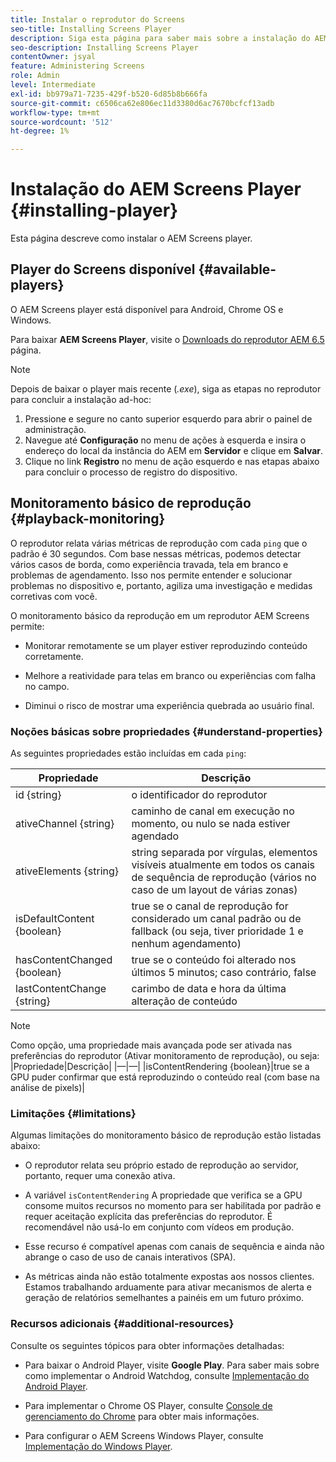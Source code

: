 ```yaml
---
title: Instalar o reprodutor do Screens
seo-title: Installing Screens Player
description: Siga esta página para saber mais sobre a instalação do AEM Screens Player disponível.
seo-description: Installing Screens Player
contentOwner: jsyal
feature: Administering Screens
role: Admin
level: Intermediate
exl-id: bb979a71-7235-429f-b520-6d85b8b666fa
source-git-commit: c6506ca62e806ec11d3380d6ac7670bcfcf13adb
workflow-type: tm+mt
source-wordcount: '512'
ht-degree: 1%

---
```


# Instalação do AEM Screens Player {#installing-player}

Esta página descreve como instalar o AEM Screens player.

## Player do Screens disponível {#available-players}

O AEM Screens player está disponível para Android, Chrome OS e Windows.

Para baixar **AEM Screens Player**, visite o [Downloads do reprodutor AEM 6.5](https://download.macromedia.com/screens/) página.

>[!NOTE]
>
>Depois de baixar o player mais recente (*.exe*), siga as etapas no reprodutor para concluir a instalação ad-hoc:
>
>1. Pressione e segure no canto superior esquerdo para abrir o painel de administração.
>1. Navegue até **Configuração** no menu de ações à esquerda e insira o endereço do local da instância do AEM em **Servidor** e clique em **Salvar**.
>1. Clique no link **Registro** no menu de ação esquerdo e nas etapas abaixo para concluir o processo de registro do dispositivo.


## Monitoramento básico de reprodução {#playback-monitoring}

O reprodutor relata várias métricas de reprodução com cada `ping` que o padrão é 30 segundos. Com base nessas métricas, podemos detectar vários casos de borda, como experiência travada, tela em branco e problemas de agendamento. Isso nos permite entender e solucionar problemas no dispositivo e, portanto, agiliza uma investigação e medidas corretivas com você.

O monitoramento básico da reprodução em um reprodutor AEM Screens permite:

* Monitorar remotamente se um player estiver reproduzindo conteúdo corretamente.

* Melhore a reatividade para telas em branco ou experiências com falha no campo.

* Diminui o risco de mostrar uma experiência quebrada ao usuário final.

### Noções básicas sobre propriedades {#understand-properties}

As seguintes propriedades estão incluídas em cada `ping`:

| Propriedade | Descrição |
|---|---|
| id {string} | o identificador do reprodutor |
| ativeChannel {string} | caminho de canal em execução no momento, ou nulo se nada estiver agendado |
| ativeElements {string} | string separada por vírgulas, elementos visíveis atualmente em todos os canais de sequência de reprodução (vários no caso de um layout de várias zonas) |
| isDefaultContent {boolean} | true se o canal de reprodução for considerado um canal padrão ou de fallback (ou seja, tiver prioridade 1 e nenhum agendamento) |
| hasContentChanged {boolean} | true se o conteúdo foi alterado nos últimos 5 minutos; caso contrário, false |
| lastContentChange {string} | carimbo de data e hora da última alteração de conteúdo |

>[!NOTE]
>Como opção, uma propriedade mais avançada pode ser ativada nas preferências do reprodutor (Ativar monitoramento de reprodução), ou seja:
>|Propriedade|Descrição|
>|—|—|
>|isContentRendering {boolean}|true se a GPU puder confirmar que está reproduzindo o conteúdo real (com base na análise de pixels)|

### Limitações {#limitations}

Algumas limitações do monitoramento básico de reprodução estão listadas abaixo:

* O reprodutor relata seu próprio estado de reprodução ao servidor, portanto, requer uma conexão ativa.

* A variável `isContentRendering` A propriedade que verifica se a GPU consome muitos recursos no momento para ser habilitada por padrão e requer aceitação explícita das preferências do reprodutor. É recomendável não usá-lo em conjunto com vídeos em produção.

* Esse recurso é compatível apenas com canais de sequência e ainda não abrange o caso de uso de canais interativos (SPA).

* As métricas ainda não estão totalmente expostas aos nossos clientes. Estamos trabalhando arduamente para ativar mecanismos de alerta e geração de relatórios semelhantes a painéis em um futuro próximo.

### Recursos adicionais {#additional-resources}

Consulte os seguintes tópicos para obter informações detalhadas:

* Para baixar o Android Player, visite **Google Play**. Para saber mais sobre como implementar o Android Watchdog, consulte [Implementação do Android Player](implementing-android-player.md).

* Para implementar o Chrome OS Player, consulte [Console de gerenciamento do Chrome](implementing-chrome-os-player.md) para obter mais informações.

* Para configurar o AEM Screens Windows Player, consulte [Implementação do Windows Player](implementing-windows-player.md).
